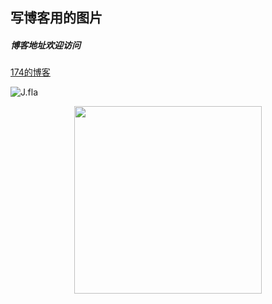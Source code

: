 ## 写博客用的图片
##### 博客地址欢迎访问 
[174的博客](https://174studio.com:17480/blog/)

![J.fla](https://raw.githubusercontent.com/Wangwei0223/markdown_photos/master/J.Fla.jpg)

<div align=center><img height="300" src="https://raw.githubusercontent.com/Wangwei0223/markdown_photos/master/J.Fla.jpg"/></div>


